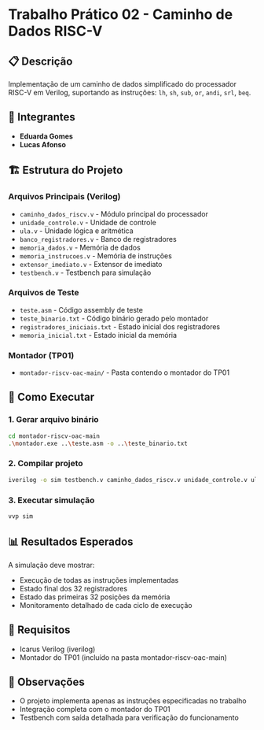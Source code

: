 # Trabalho Prático 02 - Caminho de Dados RISC-V

## 📋 Descrição
Implementação de um caminho de dados simplificado do processador RISC-V em Verilog, suportando as instruções: `lh`, `sh`, `sub`, `or`, `andi`, `srl`, `beq`.

## 👥 Integrantes
- **Eduarda Gomes**
- **Lucas Afonso**

## 🏗️ Estrutura do Projeto

### Arquivos Principais (Verilog)
- `caminho_dados_riscv.v` - Módulo principal do processador
- `unidade_controle.v` - Unidade de controle
- `ula.v` - Unidade lógica e aritmética
- `banco_registradores.v` - Banco de registradores
- `memoria_dados.v` - Memória de dados
- `memoria_instrucoes.v` - Memória de instruções
- `extensor_imediato.v` - Extensor de imediato
- `testbench.v` - Testbench para simulação

### Arquivos de Teste
- `teste.asm` - Código assembly de teste
- `teste_binario.txt` - Código binário gerado pelo montador
- `registradores_iniciais.txt` - Estado inicial dos registradores
- `memoria_inicial.txt` - Estado inicial da memória

### Montador (TP01)
- `montador-riscv-oac-main/` - Pasta contendo o montador do TP01

## 🚀 Como Executar

### 1. Gerar arquivo binário
```bash
cd montador-riscv-oac-main
.\montador.exe ..\teste.asm -o ..\teste_binario.txt
```

### 2. Compilar projeto
```bash
iverilog -o sim testbench.v caminho_dados_riscv.v unidade_controle.v ula.v banco_registradores.v memoria_dados.v memoria_instrucoes.v extensor_imediato.v
```

### 3. Executar simulação
```bash
vvp sim
```

## 📊 Resultados Esperados
A simulação deve mostrar:
- Execução de todas as instruções implementadas
- Estado final dos 32 registradores
- Estado das primeiras 32 posições da memória
- Monitoramento detalhado de cada ciclo de execução

## 🔧 Requisitos
- Icarus Verilog (iverilog)
- Montador do TP01 (incluído na pasta montador-riscv-oac-main)

## 📝 Observações
- O projeto implementa apenas as instruções especificadas no trabalho
- Integração completa com o montador do TP01
- Testbench com saída detalhada para verificação do funcionamento
